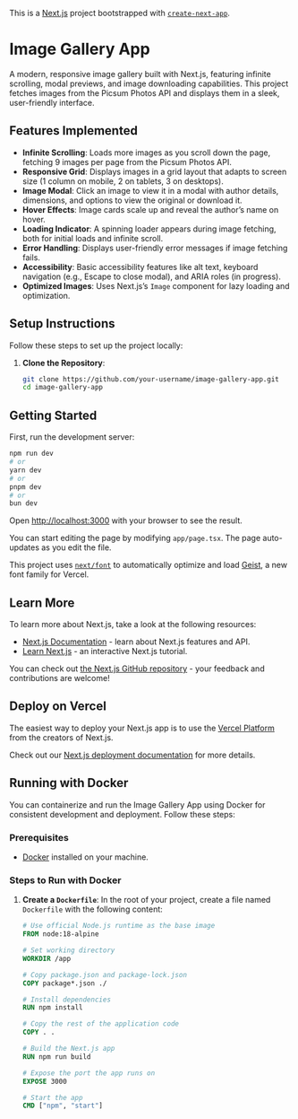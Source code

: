 This is a [Next.js](https://nextjs.org) project bootstrapped with [`create-next-app`](https://nextjs.org/docs/app/api-reference/cli/create-next-app).

# Image Gallery App

A modern, responsive image gallery built with Next.js, featuring infinite scrolling, modal previews, and image downloading capabilities. This project fetches images from the Picsum Photos API and displays them in a sleek, user-friendly interface.

## Features Implemented

- **Infinite Scrolling**: Loads more images as you scroll down the page, fetching 9 images per page from the Picsum Photos API.
- **Responsive Grid**: Displays images in a grid layout that adapts to screen size (1 column on mobile, 2 on tablets, 3 on desktops).
- **Image Modal**: Click an image to view it in a modal with author details, dimensions, and options to view the original or download it.
- **Hover Effects**: Image cards scale up and reveal the author’s name on hover.
- **Loading Indicator**: A spinning loader appears during image fetching, both for initial loads and infinite scroll.
- **Error Handling**: Displays user-friendly error messages if image fetching fails.
- **Accessibility**: Basic accessibility features like alt text, keyboard navigation (e.g., Escape to close modal), and ARIA roles (in progress).
- **Optimized Images**: Uses Next.js’s `Image` component for lazy loading and optimization.

## Setup Instructions

Follow these steps to set up the project locally:

1. **Clone the Repository**:
   ```bash
   git clone https://github.com/your-username/image-gallery-app.git
   cd image-gallery-app

## Getting Started

First, run the development server:

```bash
npm run dev
# or
yarn dev
# or
pnpm dev
# or
bun dev
```

Open [http://localhost:3000](http://localhost:3000) with your browser to see the result.

You can start editing the page by modifying `app/page.tsx`. The page auto-updates as you edit the file.

This project uses [`next/font`](https://nextjs.org/docs/app/building-your-application/optimizing/fonts) to automatically optimize and load [Geist](https://vercel.com/font), a new font family for Vercel.

## Learn More

To learn more about Next.js, take a look at the following resources:

- [Next.js Documentation](https://nextjs.org/docs) - learn about Next.js features and API.
- [Learn Next.js](https://nextjs.org/learn) - an interactive Next.js tutorial.

You can check out [the Next.js GitHub repository](https://github.com/vercel/next.js) - your feedback and contributions are welcome!

## Deploy on Vercel

The easiest way to deploy your Next.js app is to use the [Vercel Platform](https://vercel.com/new?utm_medium=default-template&filter=next.js&utm_source=create-next-app&utm_campaign=create-next-app-readme) from the creators of Next.js.

Check out our [Next.js deployment documentation](https://nextjs.org/docs/app/building-your-application/deploying) for more details.

## Running with Docker

You can containerize and run the Image Gallery App using Docker for consistent development and deployment. Follow these steps:

### Prerequisites
- [Docker](https://www.docker.com/get-started) installed on your machine.

### Steps to Run with Docker

1. **Create a `Dockerfile`**:
   In the root of your project, create a file named `Dockerfile` with the following content:
   ```Dockerfile
   # Use official Node.js runtime as the base image
   FROM node:18-alpine

   # Set working directory
   WORKDIR /app

   # Copy package.json and package-lock.json
   COPY package*.json ./

   # Install dependencies
   RUN npm install

   # Copy the rest of the application code
   COPY . .

   # Build the Next.js app
   RUN npm run build

   # Expose the port the app runs on
   EXPOSE 3000

   # Start the app
   CMD ["npm", "start"]